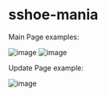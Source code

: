 # sshoe-mania

Main Page examples:

![image](https://user-images.githubusercontent.com/62990411/125715502-505bc12e-3637-42cc-bd70-5632718c79ae.png)
![image](https://user-images.githubusercontent.com/62990411/125715619-0ab5c40d-c989-42f1-8a51-31978b74ee28.png)

Update Page example: 

![image](https://user-images.githubusercontent.com/62990411/125715552-1b627071-426d-415f-8db6-0dfc886234e3.png)

